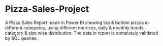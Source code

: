 # Pizza-Sales-Project
A Pizza Sales Report made in Power BI showing top &amp; bottom pizzas in different categories, using different metrices, daily &amp; monthly trends, category &amp; size wise distribution. The data in report is completely validated by SQL queries.
